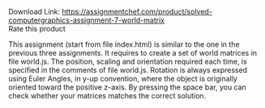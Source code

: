 Download Link: https://assignmentchef.com/product/solved-computergraphics-assignment-7-world-matrix
<br>
<span class="kksr-muted">Rate this product</span>




This assignment (start from file index.html) is similar to the one in the previous three assignments. It requires to create a set of world matrices in file world.js. The position, scaling and orientation required each time, is specified in the comments of file world.js. Rotation is always expressed using Euler Angles, in y-up convention, where the object is originally oriented toward the positive z-axis. By pressing the space bar, you can check whether your matrices matches the correct solution.